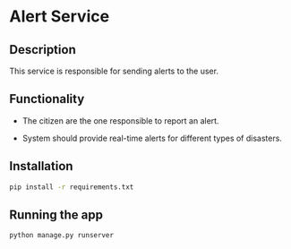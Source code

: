 # Alert Service

## Description

This service is responsible for sending alerts to the user.

## Functionality

- The citizen are the one responsible to report an alert.

- System should provide real-time alerts for different types of disasters.

## Installation

```bash
pip install -r requirements.txt
```

## Running the app

```bash
python manage.py runserver
```
